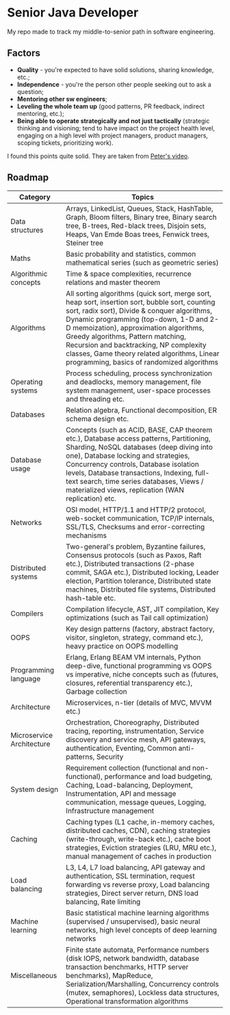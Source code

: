# Senior Java Developer

My repo made to track my middle-to-senior path in software engineering.

## Factors

- **Quality** - you're expected to have solid solutions, sharing knowledge, etc.;
- **Independence** - you're the person other people seeking out to ask a question;
- **Mentoring other sw engineers**;
- **Leveling the whole team up** (good patterns, PR feedback, indirect mentoring, etc.);
- **Being able to operate strategically and not just tactically** (strategic thinking and visioning; tend to have impact on
  the project health level, engaging on a high level with project managers, product managers, scoping tickets,
  prioritizing work).

I found this points quite solid. They are taken from [Peter's video](https://www.youtube.com/watch?v=nQEMdSI5o3Y).

## Roadmap

| Category                  | Topics                                                                                                                                                                                                                                                                                                                                                                                                          |
|---------------------------|-----------------------------------------------------------------------------------------------------------------------------------------------------------------------------------------------------------------------------------------------------------------------------------------------------------------------------------------------------------------------------------------------------------------|
| Data structures           | Arrays, LinkedList, Queues, Stack, HashTable, Graph, Bloom filters, Binary tree, Binary search tree, B-trees, Red-black trees, Disjoin sets, Heaps, Van Emde Boas trees, Fenwick trees, Steiner tree                                                                                                                                                                                                            |
| Maths                     | Basic probability and statistics, common mathematical series (such as geometric series)                                                                                                                                                                                                                                                                                                                         |
| Algorithmic concepts      | Time & space complexities, recurrence relations and master theorem                                                                                                                                                                                                                                                                                                                                              |
| Algorithms                | All sorting algorithms (quick sort, merge sort, heap sort, insertion sort, bubble sort, counting sort, radix sort), Divide & conquer algorithms, Dynamic programming (top-down, 1-D and 2-D memoization), approximation algorithms, Greedy algorithms, Pattern matching, Recursion and backtracking, NP complexity classes, Game theory related algorithms, Linear programming, basics of randomized algorithms |
| Operating systems         | Process scheduling, process synchronization and deadlocks, memory management, file system management, user-space processes and threading etc.                                                                                                                                                                                                                                                                   |
| Databases                 | Relation algebra, Functional decomposition, ER schema design etc.                                                                                                                                                                                                                                                                                                                                               |
| Database usage            | Concepts (such as ACID, BASE, CAP theorem etc.), Database access patterns, Partitioning, Sharding, NoSQL databases (deep diving into one), Database locking and strategies, Concurrency controls, Database isolation levels, Database transactions, Indexing, full-text search, time series databases, Views / materialized views, replication (WAN replication) etc.                                           |
| Networks                  | OSI model, HTTP/1.1 and HTTP/2 protocol, web-socket communication, TCP/IP internals, SSL/TLS, Checksums and error-correcting mechanisms                                                                                                                                                                                                                                                                         |
| Distributed systems       | Two-general's problem, Byzantine failures, Consensus protocols (such as Paxos, Raft etc.), Distributed transactions (2-phase commit, SAGA etc.), Distributed locking, Leader election, Partition tolerance, Distributed state machines, Distributed file systems, Distributed hash-table etc.                                                                                                                   |
| Compilers                 | Compilation lifecycle, AST, JIT compilation, Key optimizations (such as Tail call optimization)                                                                                                                                                                                                                                                                                                                 |
| OOPS                      | Key design patterns (factory, abstract factory, visitor, singleton, strategy, command etc.), heavy practice on OOPS modelling                                                                                                                                                                                                                                                                                   |
| Programming language      | Erlang, Erlang BEAM VM internals, Python deep-dive, functional programming vs OOPS vs imperative, niche concepts such as (futures, closures, referential transparency etc.), Garbage collection                                                                                                                                                                                                                 |
| Architecture              | Microservices, n-tier (details of MVC, MVVM etc.)                                                                                                                                                                                                                                                                                                                                                               |
| Microservice Architecture | Orchestration, Choreography, Distributed tracing, reporting, instrumentation, Service discovery and service mesh, API gateways, authentication, Eventing, Common anti-patterns, Security                                                                                                                                                                                                                        |
| System design             | Requirement collection (functional and non-functional), performance and load budgeting, Caching, Load-balancing, Deployment, Instrumentation, API and message communication, message queues, Logging, Infrastructure management                                                                                                                                                                                 |
| Caching                   | Caching types (L1 cache, in-memory caches, distributed caches, CDN), caching strategies (write-through, write-back etc.), cache boot strategies, Eviction strategies (LRU, MRU etc.), manual management of caches in production                                                                                                                                                                                 |
| Load balancing            | L3, L4, L7 load balancing, API gateway and authentication, SSL termination, request forwarding vs reverse proxy, Load balancing strategies, Direct server return, DNS load balancing, Rate limiting                                                                                                                                                                                                             |
| Machine learning          | Basic statistical machine learning algorithms (supervised / unsupervised), basic neural networks, high level concepts of deep learning networks                                                                                                                                                                                                                                                                 |
| Miscellaneous             | Finite state automata, Performance numbers (disk IOPS, network bandwidth, database transaction benchmarks, HTTP server benchmarks), MapReduce, Serialization/Marshalling, Concurrency controls (mutex, semaphores), Lockless data structures, Operational transformation algorithms                                                                                                                             |
